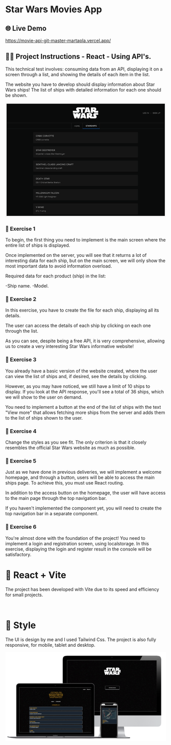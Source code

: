 # Star Wars Movies App

## 🌐 Live Demo

https://movie-api-git-master-martapla.vercel.app/

##  👩‍🔧 Project Instructions - React - Using API's. 

This technical test involves: consuming data from an API, displaying it on a screen through a list, and showing the details of each item in the list.

The website you have to develop should display information about Star Wars ships! 
The list of ships with detailed information for each one should be shown.

![exercise example](src/assets/example.png)


### 📍 Exercise 1
To begin, the first thing you need to implement is the main screen where the entire list of ships is displayed.

Once implemented on the server, you will see that it returns a lot of interesting data for each ship, but on the main screen, we will only show the most important data to avoid information overload.

Required data for each product (ship) in the list:

-Ship name.
-Model.

### 📍 Exercise 2
In this exercise, you have to create the file for each ship, displaying all its details.

The user can access the details of each ship by clicking on each one through the list.

As you can see, despite being a free API, it is very comprehensive, allowing us to create a very interesting Star Wars informative website!

### 📍 Exercise 3
You already have a basic version of the website created, where the user can view the list of ships and, if desired, see the details by clicking.

However, as you may have noticed, we still have a limit of 10 ships to display. If you look at the API response, you'll see a total of 36 ships, which we will show to the user on demand.

You need to implement a button at the end of the list of ships with the text "View more" that allows fetching more ships from the server and adds them to the list of ships shown to the user.


### 📍 Exercise 4
Change the styles as you see fit. The only criterion is that it closely resembles the official Star Wars website as much as possible.


### 📍 Exercise 5
Just as we have done in previous deliveries, we will implement a welcome homepage, and through a button, users will be able to access the main ships page. To achieve this, you must use React routing.

In addition to the access button on the homepage, the user will have access to the main page through the top navigation bar.

If you haven't implemented the component yet, you will need to create the top navigation bar in a separate component.


### 📍 Exercise 6
You're almost done with the foundation of the project! You need to implement a login and registration screen, using localstorage.
In this exercise, displaying the login and register result in the console will be satisfactory.


#  💾 React + Vite

The project has been developed with Vite due to its speed and efficiency for small projects. 

<br/>

#  🎠 Style

The UI is design by me and I used Tailwind Css. 
The project is also fully responsive, for mobile, tablet and desktop.


![final result](src/assets/mockup.png)